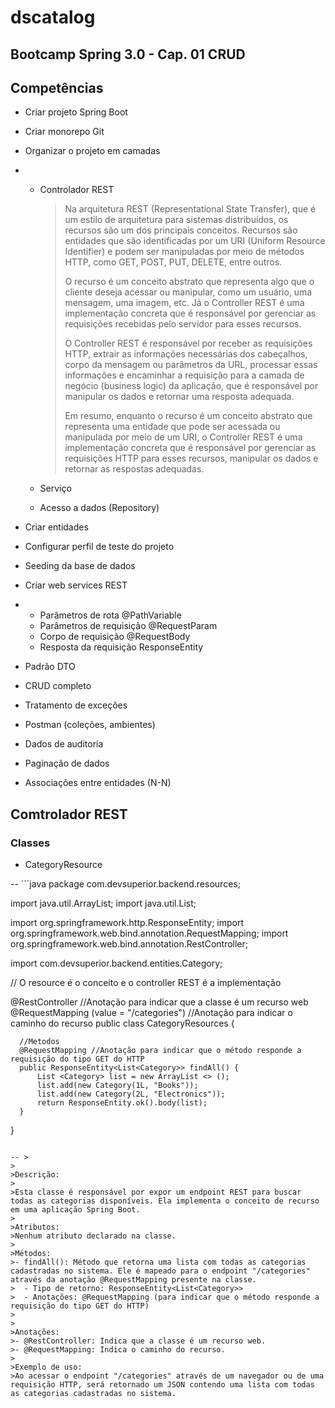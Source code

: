 # dscatalog

## Bootcamp Spring 3.0 - Cap. 01 CRUD

## Competências

- Criar projeto Spring Boot

- Criar monorepo Git

- Organizar o projeto em camadas

- - Controlador REST

    > Na arquitetura REST (Representational State Transfer), que é um estilo de arquitetura para sistemas distribuídos, os recursos são um dos principais conceitos. Recursos são entidades que são identificadas por um URI (Uniform Resource Identifier) e podem ser manipuladas por meio de métodos HTTP, como GET, POST, PUT, DELETE, entre outros.
    >
    > O recurso é um conceito abstrato que representa algo que o cliente deseja acessar ou manipular, como um usuário, uma mensagem, uma imagem, etc. Já o Controller REST é uma implementação concreta que é responsável por gerenciar as requisições recebidas pelo servidor para esses recursos.
    >
    > O Controller REST é responsável por receber as requisições HTTP, extrair as informações necessárias dos cabeçalhos, corpo da mensagem ou parâmetros da URL, processar essas informações e encaminhar a requisição para a camada de negócio (business logic) da aplicação, que é responsável por manipular os dados e retornar uma resposta adequada.
    >
    > Em resumo, enquanto o recurso é um conceito abstrato que representa uma entidade que pode ser acessada ou manipulada por meio de um URI, o Controller REST é uma implementação concreta que é responsável por gerenciar as requisições HTTP para esses recursos, manipular os dados e retornar as respostas adequadas.

  - Serviço

  - Acesso a dados (Repository)

- Criar entidades

- Configurar perfil de teste do projeto

- Seeding da base de dados

- Criar web services REST

- - Parâmetros de rota @PathVariable
  - Parâmetros de requisição @RequestParam
  - Corpo de requisição @RequestBody
  - Resposta da requisição ResponseEntity<T>

- Padrão DTO

- CRUD completo

- Tratamento de exceções

- Postman (coleções, ambientes)

- Dados de auditoria

- Paginação de dados

- Associações entre entidades (N-N)

## Comtrolador REST 
### Classes

- CategoryResource
  
-- ```java
  package com.devsuperior.backend.resources;
  
  import java.util.ArrayList;
  import java.util.List;
  
  import org.springframework.http.ResponseEntity;
  import org.springframework.web.bind.annotation.RequestMapping;
  import org.springframework.web.bind.annotation.RestController;
  
  import com.devsuperior.backend.entities.Category;
  
  // O resource é o conceito e o controller REST é a implementação
  
  @RestController //Anotação para indicar que a classe é um recurso web
  @RequestMapping (value = "/categories") //Anotação para indicar o caminho do recurso
  public class CategoryResources {
  
      //Metodos
      @RequestMapping //Anotação para indicar que o método responde a requisição do tipo GET do HTTP
      public ResponseEntity<List<Category>> findAll() {
          List <Category> list = new ArrayList <> ();
          list.add(new Category(1L, "Books"));
          list.add(new Category(2L, "Electronics"));
          return ResponseEntity.ok().body(list);
      }
  }
  ```
  
-- >
  >
  >Descrição:
  >
  >Esta classe é responsável por expor um endpoint REST para buscar todas as categorias disponíveis. Ela implementa o conceito de recurso em uma aplicação Spring Boot.
  >
  >Atributos:
  >Nenhum atributo declarado na classe.
  >
  >Métodos:
  >- findAll(): Método que retorna uma lista com todas as categorias cadastradas no sistema. Ele é mapeado para o endpoint "/categories" através da anotação @RequestMapping presente na classe.
  >  - Tipo de retorno: ResponseEntity<List<Category>>
  >  - Anotações: @RequestMapping (para indicar que o método responde a requisição do tipo GET do HTTP)
  >  
  >
  >Anotações:
  >- @RestController: Indica que a classe é um recurso web.
  >- @RequestMapping: Indica o caminho do recurso.
  >
  >Exemplo de uso:
  >Ao acessar o endpoint "/categories" através de um navegador ou de uma requisição HTTP, será retornado um JSON contendo uma lista com todas as categorias cadastradas no sistema.



